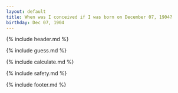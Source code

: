 ```yaml
---
layout: default
title: When was I conceived if I was born on December 07, 1904?
birthday: Dec 07, 1904
---
```


{% include header.md %}

{% include guess.md %}

{% include calculate.md %}

{% include safety.md %}

{% include footer.md %}



